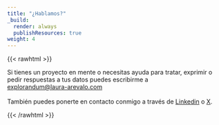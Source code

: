 ```yaml
---
title: "¿Hablamos?"
_build:
  render: always
  publishResources: true
weight: 4
---
```


{{< rawhtml >}}

Si tienes un proyecto en mente o necesitas ayuda para tratar, exprimir o pedir respuestas a tus datos puedes escribirme a <br><a href="mailto:explorandum@laura-arevalo.com" style="color: #ffffff; background-color: #008AD7">explorandum@laura-arevalo.com</a>  
<br>
También puedes ponerte en contacto conmigo a través de <a href="https://www.linkedin.com/in/laremartin/" target="_blank" rel="noopener noreferrer">Linkedin</a> o <a href="https://x.com/laremar71n" target="_blank" rel="noopener noreferrer">X</a>.

{{< /rawhtml >}}

